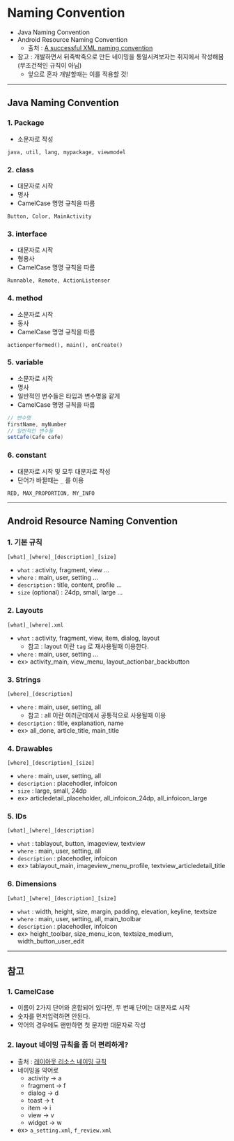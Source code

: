 # Naming Convention
  - Java Naming Convention
  - Android Resource Naming Convention
    - 출처 : [A successful XML naming convention](https://jeroenmols.com/blog/2016/03/07/resourcenaming/)
  - 참고 : 개발하면서 뒤죽박죽으로 만든 네이밍을 통일시켜보자는 취지에서 작성해봄 (무조건적인 규칙이 아님)
    - 앞으로 혼자 개발할때는 이를 적용할 것!

---

## Java Naming Convention
  ### 1. Package
  - 소문자로 작성

  ```
  java, util, lang, mypackage, viewmodel
  ```

  ### 2. class
  - 대문자로 시작
  - 명사
  - CamelCase 명명 규칙을 따름

  ```
  Button, Color, MainActivity
  ```

  ### 3. interface
  - 대문자로 시작
  - 형용사
  - CamelCase 명명 규칙을 따름

  ```
  Runnable, Remote, ActionListenser
  ```

  ### 4. method
  - 소문자로 시작
  - 동사
  - CamelCase 명명 규칙을 따름

  ```
  actionperformed(), main(), onCreate()
  ```

  ### 5. variable
  - 소문자로 시작
  - 명사
  - 일반적인 변수들은 타입과 변수명을 같게
  - CamelCase 명명 규칙을 따름

  ```java
  // 변수명
  firstName, myNumber
  // 일반적인 변수들
  setCafe(Cafe cafe)
  ```

  ### 6. constant
  - 대문자로 시작 및 모두 대문자로 작성
  - 단어가 바뀔때는 `_` 를 이용

  ```
  RED, MAX_PROPORTION, MY_INFO
  ```

---

## Android Resource Naming Convention
  ### 1. 기본 규칙

  ```
  [what]_[where]_[description]_[size]
  ```

  - `what` : activity, fragment, view ...
  - `where` : main, user, setting ...
  - `description` : title, content, profile ...
  - `size` (optional) : 24dp, small, large ...

  ### 2. Layouts

  ```
  [what]_[where].xml
  ```

  - `what` : activity, fragment, view, item, dialog, layout
    - 참고 : layout 이란 `tag` 로 재사용될때 이용한다.
  - `where` : main, user, setting ...
  - ex> activity_main, view_menu, layout_actionbar_backbutton

  ### 3. Strings

  ```
  [where]_[description]
  ```

  - `where` : main, user, setting, all
    - 참고 : all 이란 여러군데에서 공통적으로 사용될때 이용
  - `description` : title, explanation, name
  - ex> all_done, article_title, main_title

  ### 4. Drawables

  ```
  [where]_[description]_[size]
  ```

  - `where` : main, user, setting, all
  - `description` : placehodler, infoicon
  - `size` : large, small, 24dp
  - ex> articledetail_placeholder, all_infoicon_24dp, all_infoicon_large

  ### 5. IDs

  ```
  [what]_[where]_[description]
  ```

  - `what` : tablayout, button, imageview, textview
  - `where` : main, user, setting, all
  - `description` : placehodler, infoicon
  - ex> tablayout_main, imageview_menu_profile, textview_articledetail_title

  ### 6. Dimensions

  ```
  [what]_[where]_[description]_[size]
  ```

  - `what` : width, height, size, margin, padding, elevation, keyline, textsize
  - `where` : main, user, setting, all, main_toolbar
  - `description` : placehodler, infoicon
  - ex> height_toolbar, size_menu_icon, textsize_medium, width_button_user_edit

---

## 참고
  ### 1. CamelCase
  - 이름이 2가지 단어와 혼합되어 있다면, 두 번째 단어는 대문자로 시작
  - 숫자를 먼저입력하면 안된다.
  - 약어의 경우에도 왠만하면 첫 문자만 대문자로 작성

  ### 2. layout 네이밍 규칙을 좀 더 편리하게?
  - 출처 : [레이아웃 리소스 네이밍 규칙](http://www.kmshack.kr/2013/11/%EC%95%88%EB%93%9C%EB%A1%9C%EC%9D%B4%EB%93%9C-%EB%A0%88%EC%9D%B4%EC%95%84%EC%9B%83-%EB%A6%AC%EC%86%8C%EC%8A%A4-%EB%84%A4%EC%9D%B4%EB%B0%8D-%EA%B7%9C%EC%B9%99/)
  - 네이밍을 약어로
    - activity → a
    - fragment → f
    - dialog → d
    - toast → t
    - item → i
    - view → v
    - widget → w
  - ex> `a_setting.xml`, `f_review.xml`
